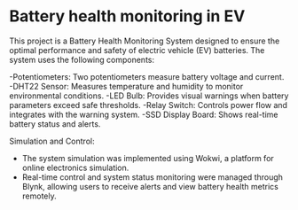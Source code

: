 # Battery health monitoring in EV
This project is a Battery Health Monitoring System designed to ensure the optimal performance and safety of electric vehicle (EV) batteries. The system uses the following components:

-Potentiometers: Two potentiometers measure battery voltage and current.
-DHT22 Sensor: Measures temperature and humidity to monitor environmental conditions.
-LED Bulb: Provides visual warnings when battery parameters exceed safe thresholds.
-Relay Switch: Controls power flow and integrates with the warning system.
-SSD Display Board: Shows real-time battery status and alerts.

Simulation and Control:
- The system simulation was implemented using Wokwi, a platform for online electronics simulation.
- Real-time control and system status monitoring were managed through Blynk, allowing users to receive alerts and view battery health metrics remotely.
